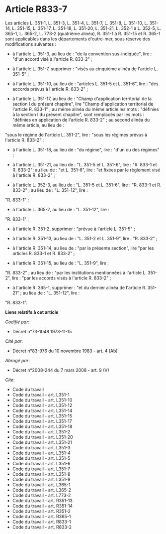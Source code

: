 # Article R833-7

Les articles L. 351-1, L. 351-3, L. 351-4, L. 351-7, L. 351-8, L. 351-10, L. 351-14, L. 351-15, L. 351-17, L. 351-18, L.
351-20, L. 351-21, L. 352-1 à L. 352-5, L. 365-1, L. 365-2, L. 773-2 (quatrième alinéa), R. 351-1 à R. 351-15 et R. 365-1
sont applicables dans les départements d'outre-mer, sous réserve des modifications suivantes :

- à l'article L. 351-3, au lieu de : "de la convention sus-indiquée", lire : "d'un accord visé à l'article R. 833-2" ;

- à l'article L. 351-7, supprimer : "visés au cinquième alinéa de l'article L. 351-5" ;

- à l'article L. 351-10, au lieu de : "articles L. 351-5 et L. 351-6", lire : "des accords prévus à l'article R. 833-2" ;

- à l'article L. 351-17, au lieu de : "Champ d'application territorial de la section I du présent chapitre", lire "Champ
d'application territorial de l'article R. 833-1" ; au même alinéa du même article les mots : "définies à la section I du
présent chapitre", sont remplacés par les mots : "définies en application de l'article R. 833-2" ; au second alinéa du même
article, au lieu de :

"sous le régime de l'article L. 351-2", lire : "sous les régimes prévus à l'article R. 833-2" ;

- à l'article L. 351-18, au lieu de : "du régime", lire : "d'un ou des régimes" ;

- à l'article L. 351-21, au lieu de : "L. 351-5 et L. 351-6", lire : "R. 833-1 et R. 833-2"; au lieu de : "et L. 351-6",
lire : "et fixées par le règlement visé à l'article R. 833-2" ;

- à l'article L. 352-3, au lieu de : "L. 351-5 et L. 351-6", lire : "R. 833-1 et R. 833-2" ; au lieu de : "L. 351-12", lire :

"R. 833-1" ;

- à l'article L. 365-2, au lieu de : "L. 351-12", lire :

"R. 833-1" ;

- à l'article R. 351-2, supprimer : "prévue à l'article L. 351-5" ;

- à l'article R. 351-13, au lieu de : "L. 351-2 et L. 351-9", lire : "R. 833-2" ;

- à l'article R. 351-14, au lieu de : "par la présente section", lire "par les articles R. 833-1 et R. 833-2" ;

- à l'article R. 351-15, au lieu de : "L. 351-9", lire :

"R. 833-2" ; au lieu de : "par les institutions mentionnées à l'article L. 351-2", lire : "par les accords visés à l'article
R. 833-2" ;

- à l'article R. 365-1, supprimer : "et du dernier alinéa de l'article R. 351-21" ; au lieu de : "L. 351-12", lire :

"R. 833-1".

**Liens relatifs à cet article**

_Codifié par_:

  - Décret n°73-1048 1973-11-15

_Cité par_:

  - Décret n°83-976 du 10 novembre 1983 - art. 4 (Ab)

_Abrogé par_:

  - Décret n°2008-244 du 7 mars 2008 - art. 9 (V)

_Cite_:

  - Code du travail
  - Code du travail - art. L351-1
  - Code du travail - art. L351-10
  - Code du travail - art. L351-12
  - Code du travail - art. L351-14
  - Code du travail - art. L351-15
  - Code du travail - art. L351-17
  - Code du travail - art. L351-18
  - Code du travail - art. L351-2
  - Code du travail - art. L351-20
  - Code du travail - art. L351-21
  - Code du travail - art. L351-3
  - Code du travail - art. L351-4
  - Code du travail - art. L351-5
  - Code du travail - art. L351-6
  - Code du travail - art. L351-7
  - Code du travail - art. L351-8
  - Code du travail - art. L351-9
  - Code du travail - art. L365-1
  - Code du travail - art. L365-2
  - Code du travail - art. L773-2
  - Code du travail - art. R351-13
  - Code du travail - art. R351-14
  - Code du travail - art. R351-2
  - Code du travail - art. R365-1
  - Code du travail - art. R833-1
  - Code du travail - art. R833-2
